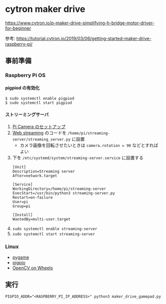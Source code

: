 # cytron maker drive

https://www.cytron.io/p-maker-drive-simplifying-h-bridge-motor-driver-for-beginner

参考: https://tutorial.cytron.io/2019/03/06/getting-started-maker-drive-raspberry-pi/

## 事前準備

### Raspberry Pi OS

#### pigpiod の有効化

```
$ sudo systemctl enable pigpiod
$ sudo systemctl start pigpiod
```

#### ストリーミングサーバ

1. [Pi Camera のセットアップ](https://projects.raspberrypi.org/en/projects/getting-started-with-picamera)
2. [Web streaming](https://picamera.readthedocs.io/en/latest/recipes2.html#web-streaming) のコードを `/home/pi/streaming-server/streaming_server.py` に設置
    - カメラ画像を回転させたいときは `camera.rotation = 90` などとすればよい
3. 下を `/etc/systemd/system/streaming-server.service` に設置する
    ```
    [Unit]
    Description=Streaming server
    After=network.target

    [Service]
    WorkingDirectory=/home/pi/streaming-server
    ExecStart=/usr/bin/python3 streaming-server.py
    Restart=on-failure
    User=pi
    Group=pi

    [Install]
    WantedBy=multi-user.target
    ```
4. `sudo systemctl enable streaming-server`
5. `sudo systemctl start streaming-server`

### Linux

- [pygame](https://www.pygame.org/wiki/GettingStarted)
- [pigpio](https://gpiozero.readthedocs.io/en/stable/remote_gpio.html#preparing-the-control-computer)
- [OpenCV on Wheels](https://github.com/skvark/opencv-python#installation-and-usage)

## 実行

```
PIGPIO_ADDR="<RASPBERRY_PI_IP_ADDRESS>" python3 maker_drive_gamepad.py
```
